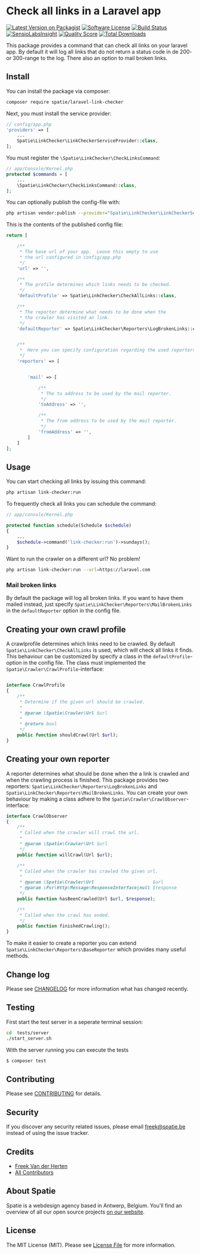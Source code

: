 # Check all links in a Laravel app

[![Latest Version on Packagist](https://img.shields.io/packagist/v/spatie/laravel-link-checker.svg?style=flat-square)](https://packagist.org/packages/spatie/laravel-link-checker)
[![Software License](https://img.shields.io/badge/license-MIT-brightgreen.svg?style=flat-square)](LICENSE.md)
[![Build Status](https://img.shields.io/travis/spatie/laravel-link-checker/master.svg?style=flat-square)](https://travis-ci.org/spatie/laravel-link-checker)
[![SensioLabsInsight](https://img.shields.io/sensiolabs/i/1c3e45a3-b89a-4339-b0e2-709df055704c.svg?style=flat-square)](https://insight.sensiolabs.com/projects/1c3e45a3-b89a-4339-b0e2-709df055704c)
[![Quality Score](https://img.shields.io/scrutinizer/g/spatie/laravel-link-checker.svg?style=flat-square)](https://scrutinizer-ci.com/g/spatie/laravel-link-checker)
[![Total Downloads](https://img.shields.io/packagist/dt/spatie/laravel-link-checker.svg?style=flat-square)](https://packagist.org/packages/spatie/laravel-link-checker)

This package provides a command that can check all links on your laravel app. By default it will log all
links that do not return a status code in de 200- or 300-range to the log. There also an option to mail broken links.


## Install

You can install the package via composer:
``` bash
composer require spatie/laravel-link-checker
```

Next, you must install the service provider:

```php
// config/app.php
'providers' => [
    ...
    Spatie\LinkChecker\LinkCheckerServiceProvider::class,
];
```

You must register the `\Spatie\LinkChecker\CheckLinksCommand`:

```php
// app/Console/Kernel.php
protected $commands = [
    ...
    \Spatie\LinkChecker\CheckLinksCommand::class,
];
```

You can optionally publish the config-file with:
```bash
php artisan vendor:publish --provider="Spatie\LinkChecker\LinkCheckerServiceProvider" --tag="config"
```

This is the contents of the published config file:

```php
return [

    /**
     * The base url of your app.  Leave this empty to use
     * the url configured in config/app.php
     */
    'url' => '',

    /**
     * The profile determines which links needs to be checked.
     */
    'defaultProfile' => Spatie\LinkChecker\CheckAllLinks::class,

    /**
     * The reporter determine what needs to be done when the
     * the crawler has visited an link.
     */
    'defaultReporter' => Spatie\LinkChecker\Reporters\LogBrokenLinks::class,


    /**
     *  Here you can specify configuration regarding the used reporters
     */
    'reporters' => [


        'mail' => [

            /**
             * The to address to be used by the mail reporter.
             */
            'toAddress' => '',

            /**
             * The from address to be used by the mail reporter.
             */
            'fromAddress' => '',
        ]
    ]
];
```


## Usage

You can start checking all links by issuing this command:

```bash
php artisan link-checker:run
```

To frequently check all links you can schedule the command:

```php
// app/console/Kernel.php

protected function schedule(Schedule $schedule)
{
    ...
    $schedule->command('link-checker:run')->sundays();
}
``` 

Want to run the crawler on a different url? No problem!

```bash
php artisan link-checker:run --url=https://laravel.com
```

### Mail broken links
By default the package will log all broken links. If you want to have them mailed instead, just specify
`Spatie\LinkChecker\Reporters\MailBrokenLinks` in the `defaultReporter` option in the config file.

## Creating your own crawl profile
A crawlprofile determines which links need to be crawled. By default `Spatie\LinkChecker\CheckAllLinks` is used,
which will check all links it finds. This behaviour can be customized by specify a class in the `defaultProfile`-option in the config file.
The class must implemented the `Spatie\Crawler\CrawlProfile`-interface:

```php

interface CrawlProfile
{
    /**
     * Determine if the given url should be crawled.
     *
     * @param \Spatie\Crawler\Url $url
     *
     * @return bool
     */
    public function shouldCrawl(Url $url);
}
```

## Creating your own reporter
A reporter determines what should be done when the a link is crawled and when the crawling process is finished.
This package provides two reporters: `Spatie\LinkChecker\Reporters\LogBrokenLinks` and `Spatie\LinkChecker\Reporters\MailBrokenLinks`.
You can create your own behaviour by making a class adhere to the `Spatie\Crawler\CrawlObserver`-interface:

```php
interface CrawlObserver
{
    /**
     * Called when the crawler will crawl the url.
     *
     * @param \Spatie\Crawler\Url $url
     */
    public function willCrawl(Url $url);

    /**
     * Called when the crawler has crawled the given url.
     *
     * @param \Spatie\Crawler\Url                      $url
     * @param \Psr\Http\Message\ResponseInterface|null $response
     */
    public function hasBeenCrawled(Url $url, $response);

    /**
     * Called when the crawl has ended.
     */
    public function finishedCrawling();
}
``` 
  
To make it easier to create a reporter you can extend `Spatie\LinkChecker\Reporters\BaseReporter` which
provides many useful methods.

## Change log

Please see [CHANGELOG](CHANGELOG.md) for more information what has changed recently.

## Testing


First start the test server in a seperate terminal session:
``` bash
cd  tests/server
./start_server.sh
``` 

With the server running you can execute the tests
``` bash
$ composer test
```

## Contributing

Please see [CONTRIBUTING](CONTRIBUTING.md) for details.

## Security

If you discover any security related issues, please email freek@spatie.be instead of using the issue tracker.

## Credits

- [Freek Van der Herten](https://github.com/freekmurze)
- [All Contributors](../../contributors)

## About Spatie
Spatie is a webdesign agency based in Antwerp, Belgium. You'll find an overview of all our open source projects [on our website](https://spatie.be/opensource).

## License

The MIT License (MIT). Please see [License File](LICENSE.md) for more information.
